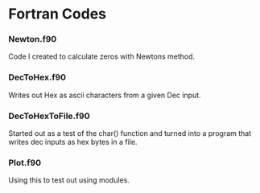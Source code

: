 # Fortran Codes
### Newton.f90
Code I created to calculate zeros with Newtons method.
### DecToHex.f90
Writes out Hex as ascii characters from a given Dec input.
### DecToHexToFile.f90
Started out as a test of the char() function and turned into a program that writes dec inputs as hex bytes in a file.
### Plot.f90
Using this to test out using modules.
